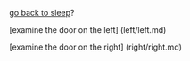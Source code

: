 [go back to sleep](death/end.md)?

[examine the door on the left] (left/left.md)

[examine the door on the right] (right/right.md)

